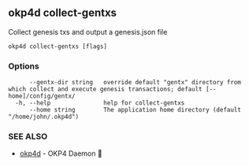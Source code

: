 ## okp4d collect-gentxs

Collect genesis txs and output a genesis.json file

```
okp4d collect-gentxs [flags]
```

### Options

```
      --gentx-dir string   override default "gentx" directory from which collect and execute genesis transactions; default [--home]/config/gentx/
  -h, --help               help for collect-gentxs
      --home string        The application home directory (default "/home/john/.okp4d")
```

### SEE ALSO

* [okp4d](okp4d.md)	 - OKP4 Daemon 👹


